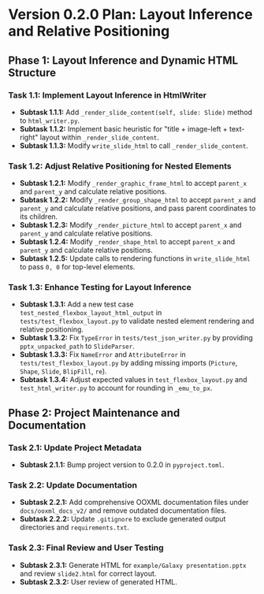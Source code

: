 # Version 0.2.0 Plan: Layout Inference and Relative Positioning

## Phase 1: Layout Inference and Dynamic HTML Structure

### Task 1.1: Implement Layout Inference in HtmlWriter
- **Subtask 1.1.1:** Add `_render_slide_content(self, slide: Slide)` method to `html_writer.py`.
- **Subtask 1.1.2:** Implement basic heuristic for "title + image-left + text-right" layout within `_render_slide_content`.
- **Subtask 1.1.3:** Modify `write_slide_html` to call `_render_slide_content`.

### Task 1.2: Adjust Relative Positioning for Nested Elements
- **Subtask 1.2.1:** Modify `_render_graphic_frame_html` to accept `parent_x` and `parent_y` and calculate relative positions.
- **Subtask 1.2.2:** Modify `_render_group_shape_html` to accept `parent_x` and `parent_y` and calculate relative positions, and pass parent coordinates to its children.
- **Subtask 1.2.3:** Modify `_render_picture_html` to accept `parent_x` and `parent_y` and calculate relative positions.
- **Subtask 1.2.4:** Modify `_render_shape_html` to accept `parent_x` and `parent_y` and calculate relative positions.
- **Subtask 1.2.5:** Update calls to rendering functions in `write_slide_html` to pass `0, 0` for top-level elements.

### Task 1.3: Enhance Testing for Layout Inference
- **Subtask 1.3.1:** Add a new test case `test_nested_flexbox_layout_html_output` in `tests/test_flexbox_layout.py` to validate nested element rendering and relative positioning.
- **Subtask 1.3.2:** Fix `TypeError` in `tests/test_json_writer.py` by providing `pptx_unpacked_path` to `SlideParser`.
- **Subtask 1.3.3:** Fix `NameError` and `AttributeError` in `tests/test_flexbox_layout.py` by adding missing imports (`Picture`, `Shape`, `Slide`, `BlipFill`, `re`).
- **Subtask 1.3.4:** Adjust expected values in `test_flexbox_layout.py` and `test_html_writer.py` to account for rounding in `_emu_to_px`.

## Phase 2: Project Maintenance and Documentation

### Task 2.1: Update Project Metadata
- **Subtask 2.1.1:** Bump project version to 0.2.0 in `pyproject.toml`.

### Task 2.2: Update Documentation
- **Subtask 2.2.1:** Add comprehensive OOXML documentation files under `docs/ooxml_docs_v2/` and remove outdated documentation files.
- **Subtask 2.2.2:** Update `.gitignore` to exclude generated output directories and `requirements.txt`.

### Task 2.3: Final Review and User Testing
- **Subtask 2.3.1:** Generate HTML for `example/Galaxy presentation.pptx` and review `slide2.html` for correct layout.
- **Subtask 2.3.2:** User review of generated HTML.
